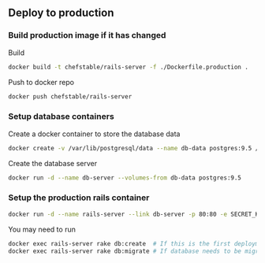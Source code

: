 ## Deploy to production

### Build production image if it has changed

Build

```bash
docker build -t chefstable/rails-server -f ./Dockerfile.production .
```

Push to docker repo

```bash
docker push chefstable/rails-server
```

### Setup database containers

Create a docker container to store the database data

```bash
docker create -v /var/lib/postgresql/data --name db-data postgres:9.5 /bin/true
```

Create the database server

```bash
docker run -d --name db-server --volumes-from db-data postgres:9.5
```

### Setup the production rails container

```bash
docker run -d --name rails-server --link db-server -p 80:80 -e SECRET_KEY_BASE=`rake secret` chefstable/rails-server
```

You may need to run

```bash
docker exec rails-server rake db:create  # If this is the first deployment of your stack
docker exec rails-server rake db:migrate # If database needs to be migrated
```
